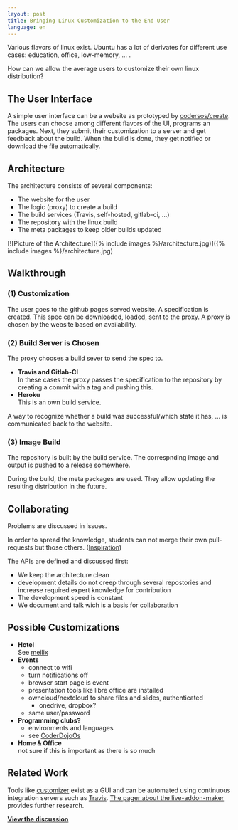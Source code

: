 ```yaml
---
layout: post
title: Bringing Linux Customization to the End User
language: en
---
```


Various flavors of linux exist.
Ubuntu has a lot of derivates for different use cases:
education, office, low-memory, ... .

How can we allow the average users to customize their own linux distribution?

The User Interface
------------------

A simple user interface can be a website as prototyped by [codersos/create][create].
The users can choose among different flavors of the UI, programs an packages.
Next, they submit their customization to a server and get feedback about the build.
When the build is done, they get notified or download the file automatically.

Architecture
------------

The architecture consists of several components:

- The website for the user
- The logic (proxy) to create a build
- The build services (Travis, self-hosted, gitlab-ci, ...)
- The repository with the linux build
- The meta packages to keep older builds updated

[![Picture of the Architecture]({% include images %}/architecture.jpg)]({% include images %}/architecture.jpg)

Walkthrough
-----------

### (1) Customization

The user goes to the github pages served website.
A specification is created.
This spec can be downloaded, loaded, sent to the proxy.
A proxy is chosen by the website based on availability.

### (2) Build Server is Chosen

The proxy chooses a build sever to send the spec to.

- **Travis and Gitlab-CI**  
  In these cases the proxy passes the specification to the repository
  by creating a commit with a tag and pushing this.
- **Heroku**  
  This is an own build service.

A way to recognize whether a build was successful/which state it has, ... is
communicated back to the website.

### (3) Image Build

The repository is built by the build service.
The correspnding image and output is pushed to a release somewhere.

During the build, the meta packages are used.
They allow updating the resulting distribution in the future.

Collaborating
-------------

Problems are discussed in issues.

In order to spread the knowledge, students can not merge their own
pull-requests but those others. ([Inspiration](https://rfc.zeromq.org/spec:42/C4))

The APIs are defined and discussed first:
- We keep the architecture clean
- development details do not creep through several repostories and increase required expert knowledge for contribution
- The development speed is constant
- We document and talk wich is a basis for collaboration

Possible Customizations
-----------------------

- **Hotel**  
  See [meilix][meilix]
- **Events**  
  - connect to wifi
  - turn notifications off
  - browser start page is event
  - presentation tools like libre office are installed
  - owncloud/nextcloud to share files and slides, authenticated
    - onedrive, dropbox?
  - same user/password
- **Programming clubs?**  
  - environments and languages
  - see [CoderDojoOs](coderdojoos)
- **Home & Office**  
  not sure if this is important as there is so much

Related Work
------------

Tools like [customizer][customizer] exist as a GUI and can be automated using
continuous integration servers such as [Travis][travis].
[The pager about the live-addon-maker][live-addon-maker-paper] provides further research.

**[View the discussion][discussion]**








[customizer]: https://github.com/kamilion/customizer
[travis]: http://travis-ci.org
[live-addon-maker-paper]: https://github.com/CodersOS/live-addon-maker-paper/#readme
[create]: https://codersos.github.io/create/
[meilix]: http://meilix.fossasia.org/
[coderdojoos]: https://github.com/CoderDojoPotsdam/CoderDojoOS/
[discussion]: https://github.com/fossasia/meilix/issues/47
